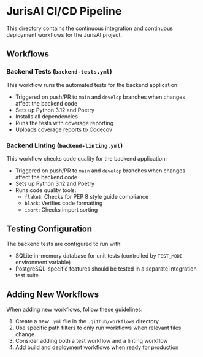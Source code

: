 # JurisAI CI/CD Pipeline

This directory contains the continuous integration and continuous deployment workflows for the JurisAI project.

## Workflows

### Backend Tests (`backend-tests.yml`)

This workflow runs the automated tests for the backend application:

- Triggered on push/PR to `main` and `develop` branches when changes affect the backend code
- Sets up Python 3.12 and Poetry
- Installs all dependencies
- Runs the tests with coverage reporting
- Uploads coverage reports to Codecov

### Backend Linting (`backend-linting.yml`)

This workflow checks code quality for the backend application:

- Triggered on push/PR to `main` and `develop` branches when changes affect the backend code
- Sets up Python 3.12 and Poetry
- Runs code quality tools:
  - `flake8`: Checks for PEP 8 style guide compliance
  - `black`: Verifies code formatting
  - `isort`: Checks import sorting

## Testing Configuration

The backend tests are configured to run with:

- SQLite in-memory database for unit tests (controlled by `TEST_MODE` environment variable)
- PostgreSQL-specific features should be tested in a separate integration test suite

## Adding New Workflows

When adding new workflows, follow these guidelines:

1. Create a new `.yml` file in the `.github/workflows` directory
2. Use specific path filters to only run workflows when relevant files change
3. Consider adding both a test workflow and a linting workflow
4. Add build and deployment workflows when ready for production
